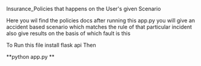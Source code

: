 Insurance_Policies that happens on the User's given Scenario

Here you wil find the policies docs after running this app.py you will give an accident based scenario which matches the rule of that particular incident also give results on the basis of which fault is this

To Run this file install flask api Then

**python app.py **
